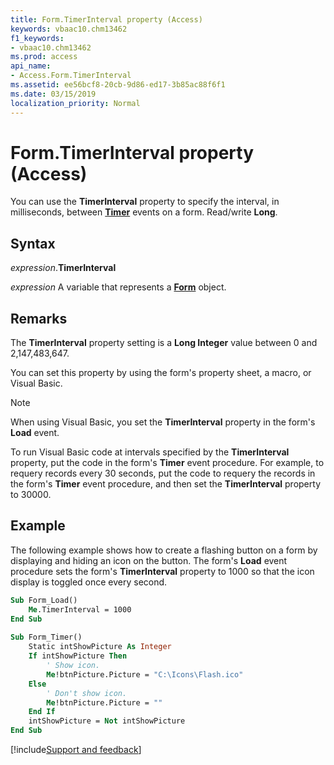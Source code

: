 ```yaml
---
title: Form.TimerInterval property (Access)
keywords: vbaac10.chm13462
f1_keywords:
- vbaac10.chm13462
ms.prod: access
api_name:
- Access.Form.TimerInterval
ms.assetid: ee56bcf8-20cb-9d86-ed17-3b85ac88f6f1
ms.date: 03/15/2019
localization_priority: Normal
---
```



# Form.TimerInterval property (Access)

You can use the **TimerInterval** property to specify the interval, in milliseconds, between **[Timer](Access.Form.Timer.md)** events on a form. Read/write **Long**.


## Syntax

_expression_.**TimerInterval**

_expression_ A variable that represents a **[Form](Access.Form.md)** object.


## Remarks

The **TimerInterval** property setting is a **Long Integer** value between 0 and 2,147,483,647.

You can set this property by using the form's property sheet, a macro, or Visual Basic.

> [!NOTE] 
> When using Visual Basic, you set the **TimerInterval** property in the form's **Load** event.

To run Visual Basic code at intervals specified by the **TimerInterval** property, put the code in the form's **Timer** event procedure. For example, to requery records every 30 seconds, put the code to requery the records in the form's **Timer** event procedure, and then set the **TimerInterval** property to 30000.

## Example

The following example shows how to create a flashing button on a form by displaying and hiding an icon on the button. The form's **Load** event procedure sets the form's **TimerInterval** property to 1000 so that the icon display is toggled once every second.

```vb
Sub Form_Load() 
    Me.TimerInterval = 1000 
End Sub 
 
Sub Form_Timer() 
    Static intShowPicture As Integer 
    If intShowPicture Then 
        ' Show icon. 
        Me!btnPicture.Picture = "C:\Icons\Flash.ico" 
    Else 
        ' Don't show icon. 
        Me!btnPicture.Picture = "" 
    End If 
    intShowPicture = Not intShowPicture 
End Sub
```



[!include[Support and feedback](~/includes/feedback-boilerplate.md)]
